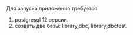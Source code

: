 Для запуска приложения требуется: 
1. postgresql 12 версии.
2. создать две базы: libraryjdbc, libraryjdbctest.
